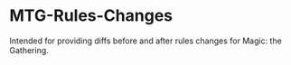 # MTG-Rules-Changes
Intended for providing diffs before and after rules changes for Magic: the Gathering.
